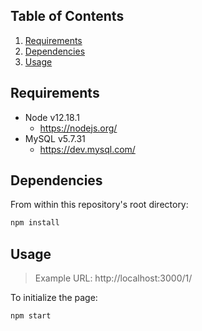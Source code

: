 ## Table of Contents

1. [Requirements](#Requirements)
2. [Dependencies](#Dependencies)
3. [Usage](#Usage)


## Requirements
- Node v12.18.1
  - https://nodejs.org/
- MySQL v5.7.31
  - https://dev.mysql.com/


## Dependencies
From within this repository's root directory:
```sh
npm install
```

## Usage
> Example URL: http://localhost:3000/1/

To initialize the page:

```sh
npm start
```
